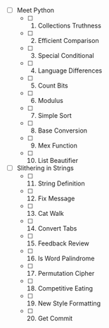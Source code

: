 - [ ] Meet Python
  - [ ] 1. Collections Truthness
  - [ ] 2. Efficient Comparison
  - [ ] 3. Special Conditional
  - [ ] 4. Language Differences
  - [ ] 5. Count Bits
  - [ ] 6. Modulus
  - [ ] 7. Simple Sort
  - [ ] 8. Base Conversion
  - [ ] 9. Mex Function
  - [ ] 10. List Beautifier
- [ ] Slithering in Strings
  - [ ] 11. String Definition
  - [ ] 12. Fix Message
  - [ ] 13. Cat Walk
  - [ ] 14. Convert Tabs
  - [ ] 15. Feedback Review
  - [ ] 16. Is Word Palindrome
  - [ ] 17. Permutation Cipher
  - [ ] 18. Competitive Eating
  - [ ] 19. New Style Formatting
  - [ ] 20. Get Commit
